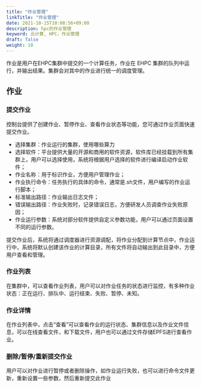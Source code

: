 ```yaml
---
title: "作业管理"
linkTitle: "作业管理"
date: 2021-10-15T10:08:56+09:00
description: hpc的作业管理
keyword: 云计算, HPC，作业管理
draft: false
weight: 10
---
```


作业是用户在EHPC集群中提交的一个计算任务，作业在 EHPC 集群的队列中运行，并输出结果。集群会对其中的作业进行统一的调度管理。

## 作业

### 提交作业

控制台提供了创建作业、暂停作业、查看作业状态等功能，您可通过作业页面快速提交作业。

* 选择集群：作业运行的集群，使用哪些算力
* 选择软件：平台提供大量的开源和商用的软件资源，软件库已经挂载到所有集群上，用户可以选择使用，系统将根据用户选择的软件进行编译启动作业软件；
* 作业名称：用于标识作业，方便用户管理作业；
* 作业执行命令：任务执行的具体的命令，通常是.sh文件，用户编写的作业运行脚本；
* 标准输出路径：作业输出日志文件；
* 错误输出路径：作业失败时，记录错误日志，方便研发人员调查作业失败原因；
* 作业运行参数：系统对部分软件提供自定义参数功能，用户可以通过页面设置不同的运行参数。

提交作业后，系统将通过调度器进行资源调配，将作业分配到计算节点中，作业运行中，系统将默认创建该作业的计算目录，所有文件将自动输出到此目录中，方便用户查看和管理。



### 作业列表

在集群中，可以查看作业列表，用户可以对作业任务的状态进行监控，有多种作业状态：正在运行、排队中、运行结束、失败、暂停、未知。



### 作业详情

在作业列表中，点击“查看”可以查看作业的运行状态、集群信息以及作业文件信息，可以在线查看文件，和下载文件，用户也可以通过文件存储EPFS进行查看作业。



### 删除/暂停/重新提交作业

用户可以对作业进行暂停或者删除操作，如作业运行失败，也可以进行命令文件更新，重新设置一些参数，然后重新提交此作业


